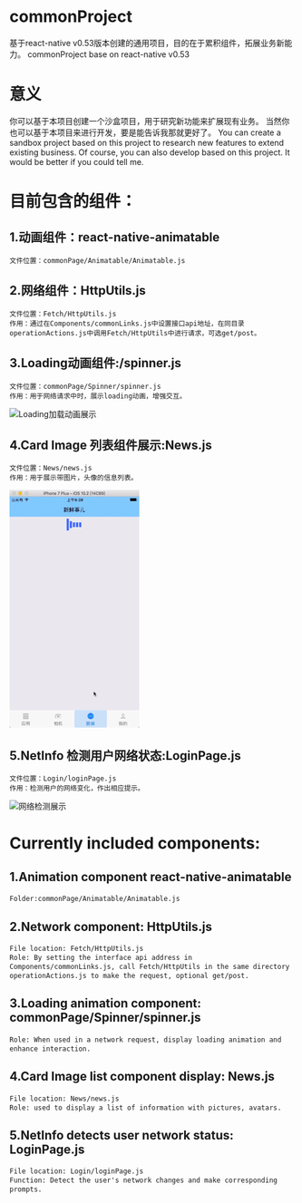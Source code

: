 commonProject
=
基于react-native v0.53版本创建的通用项目，目的在于累积组件，拓展业务新能力。
commonProject base on react-native v0.53
# 意义
你可以基于本项目创建一个沙盒项目，用于研究新功能来扩展现有业务。
当然你也可以基于本项目来进行开发，要是能告诉我那就更好了。
You can create a sandbox project based on this project to research new features to extend existing business.
Of course, you can also develop based on this project. It would be better if you could tell me.

# 目前包含的组件：
1.动画组件：react-native-animatable 
-
    文件位置：commonPage/Animatable/Animatable.js

2.网络组件：HttpUtils.js
-
    文件位置：Fetch/HttpUtils.js
    作用：通过在Components/commonLinks.js中设置接口api地址，在同目录operationActions.js中调用Fetch/HttpUtils中进行请求，可选get/post。

3.Loading动画组件:/spinner.js
-
    文件位置：commonPage/Spinner/spinner.js
    作用：用于网络请求中时，展示loading动画，增强交互。
![Loading加载动画展示](commonPage/image/exhibitionPicture/SpinnerShows.gif)

4.Card Image 列表组件展示:News.js
-
    文件位置：News/news.js
    作用：用于展示带图片，头像的信息列表。
![News列表展示](commonPage/image/exhibitionPicture/news.gif)

5.NetInfo 检测用户网络状态:LoginPage.js
-
    文件位置：Login/loginPage.js
    作用：检测用户的网络变化，作出相应提示。
![网络检测展示](commonPage/image/exhibitionPicture/netInfo.gif)

# Currently included components:
1.Animation component react-native-animatable 
-
    Folder:commonPage/Animatable/Animatable.js
        
2.Network component: HttpUtils.js
-
    File location: Fetch/HttpUtils.js
    Role: By setting the interface api address in Components/commonLinks.js, call Fetch/HttpUtils in the same directory         operationActions.js to make the request, optional get/post.

3.Loading animation component: commonPage/Spinner/spinner.js
-
    Role: When used in a network request, display loading animation and enhance interaction.

4.Card Image list component display: News.js
-
    File location: News/news.js
    Role: used to display a list of information with pictures, avatars.

5.NetInfo detects user network status: LoginPage.js
-
    File location: Login/loginPage.js
    Function: Detect the user's network changes and make corresponding prompts.
